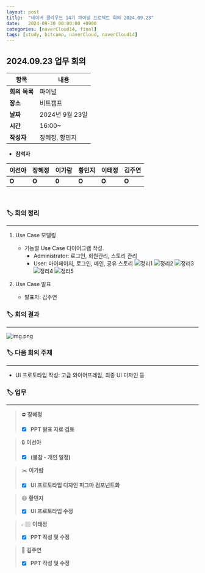 ```yaml
---
layout: post
title:  "네이버 클라우드 14기 파이널 프로젝트 회의 2024.09.23"
date:   2024-09-30 00:00:00 +0900
categories: [naverCloud14, final]
tags: [study, bitcamp, naverCloud, naverCloud14]
---
```


## 2024.09.23 업무 회의

| **항목**    | **내용**     |
|-----------|------------|
| **회의 목록** | 파이널        |
| **장소**    | 비트캠프       |
| **날짜**    | 2024년 9월 23일 |
| **시간**    | 16:00~     |
| **작성자**   | 장혜정, 황민지     |

- **참석자**

| **이선아** | **장혜정** | **이가람** | **황민지** | **이태정** | **김주연**                            |
|---------|---------|---------|---------|---------|------------------------------------|
| **O**       | **O**       | **0**   | **O**       | **O**       | **O** |

<br>

### 🏷️ 회의 정리

---

1. Use Case 모델링
   - 기능별 Use Case 다이어그램 작성.
     - Administrator: 로그인, 회원관리, 스토리 관리 
     - User: 마이페이지, 로그인, 메인, 공유 스토리
      ![정리1](../assets/img/20240923/img1.png)
      ![정리2](../assets/img/20240923/img2.png)
      ![정리3](../assets/img/20240923/img3.png)
      ![정리4](../assets/img/20240923/img4.png)
      ![정리5](../assets/img/20240923/img5.png)

2. Use Case 발표
   - 발표자: 김주연


### 🏷️ 회의 결과

---

![img.png](../assets/img/20240923/usecase.png)

### 🏷️ 다음 회의 주제

---

- UI 프로토타입 작성: 고급 와이어프레임, 최종 UI 디자인 등


### 🏷️ 업무

[// 체크박스]: # ([ ], [x])

---

>⛔
**장혜정**
>- [x]  **PPT 발표 자료 검토**

>🔒
**이선아**
>- [x]  **(불참 - 개인 일정)**

>✂️
**이가람**
>- [x]  **UI 프로토타입 디자인 피그마 컴포넌트화**

>😄
**황민지**
>- [x]  **UI 프로토타입 수정**

>👉🏽
**이태정**
>- [x]  **PPT 작성 및 수정**

>📖
**김주연**
>- [x]  **PPT 작성 및 수정**